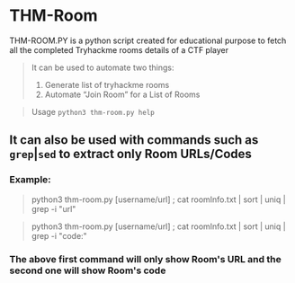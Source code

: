 # THM-Room
THM-ROOM.PY is a python script created for educational purpose to fetch all the completed Tryhackme rooms details of a CTF player
> It can be used to automate two things:
> 1. Generate list of tryhackme rooms
> 2. Automate “Join Room” for a List of Rooms

> Usage `python3 thm-room.py help`
## It can also be used with commands such as `grep`|`sed` to extract only Room URLs/Codes
### Example:
> python3 thm-room.py [username/url] ; cat roomInfo.txt | sort | uniq | grep -i "url"

> python3 thm-room.py [username/url] ; cat roomInfo.txt | sort | uniq | grep -i "code:"
### The above first command will only show Room's URL and the second one will show Room's code
